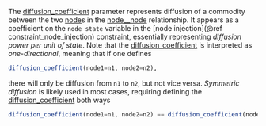 The [diffusion\_coefficient](@ref) parameter represents diffusion of a commodity between the two [node](@ref)s
in the [node\_\_node](@ref) relationship.
It appears as a coefficient on the `node_state` variable in the [node injection](@ref constraint_node_injection) constraint,
essentially representing *diffusion power per unit of state*.
Note that the [diffusion\_coefficient](@ref) is interpreted as *one-directional*, meaning that if one defines
```julia
diffusion_coefficient(node1=n1, node2=n2),
```
there will only be diffusion from `n1` to `n2`, but not vice versa.
*Symmetric diffusion* is likely used in most cases, requiring defining the [diffusion\_coefficient](@ref) both ways
```julia
diffusion_coefficient(node1=n1, node2=n2) == diffusion_coefficient(node1=n2, node2=n1).
```
